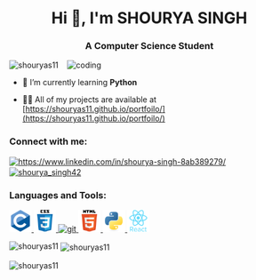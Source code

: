 <h1 align="center">Hi 👋, I'm SHOURYA SINGH</h1>
<h3 align="center">A Computer Science Student</h3>

<img align="right" alt="coding" width="400"  src="https://camo.githubusercontent.com/4d9f5ecceb711eec6e2018f38a5677dc657c9738d4a65ba3b928c41c0a45b439/68747470733a2f2f6d69726f2e6d656469756d2e636f6d2f6d61782f313336302f302a37513379765349765f7430696f4a2d5a2e676966">

<p align="left"> <img src="https://komarev.com/ghpvc/?username=shouryas11&label=Profile%20views&color=0e75b6&style=flat" alt="shouryas11" /> </p>

- 🌱 I’m currently learning **Python**

- 👨‍💻 All of my projects are available at [https://shouryas11.github.io/portfoilo/](https://shouryas11.github.io/portfoilo/)

<h3 align="left">Connect with me:</h3>
<p align="left">
<a href="https://linkedin.com/in/https://www.linkedin.com/in/shourya-singh-8ab389279/" target="blank"><img align="center" src="https://raw.githubusercontent.com/rahuldkjain/github-profile-readme-generator/master/src/images/icons/Social/linked-in-alt.svg" alt="https://www.linkedin.com/in/shourya-singh-8ab389279/" height="30" width="40" /></a>
<a href="https://instagram.com/shourya_singh42" target="blank"><img align="center" src="https://raw.githubusercontent.com/rahuldkjain/github-profile-readme-generator/master/src/images/icons/Social/instagram.svg" alt="shourya_singh42" height="30" width="40" /></a>
</p>

<h3 align="left">Languages and Tools:</h3>
<p align="left"> <a href="https://www.cprogramming.com/" target="_blank" rel="noreferrer"> <img src="https://raw.githubusercontent.com/devicons/devicon/master/icons/c/c-original.svg" alt="c" width="40" height="40"/> </a> <a href="https://www.w3schools.com/css/" target="_blank" rel="noreferrer"> <img src="https://raw.githubusercontent.com/devicons/devicon/master/icons/css3/css3-original-wordmark.svg" alt="css3" width="40" height="40"/> </a> <a href="https://git-scm.com/" target="_blank" rel="noreferrer"> <img src="https://www.vectorlogo.zone/logos/git-scm/git-scm-icon.svg" alt="git" width="40" height="40"/> </a> <a href="https://www.w3.org/html/" target="_blank" rel="noreferrer"> <img src="https://raw.githubusercontent.com/devicons/devicon/master/icons/html5/html5-original-wordmark.svg" alt="html5" width="40" height="40"/> </a> <a href="https://www.python.org" target="_blank" rel="noreferrer"> <img src="https://raw.githubusercontent.com/devicons/devicon/master/icons/python/python-original.svg" alt="python" width="40" height="40"/> </a> <a href="https://reactjs.org/" target="_blank" rel="noreferrer"> <img src="https://raw.githubusercontent.com/devicons/devicon/master/icons/react/react-original-wordmark.svg" alt="react" width="40" height="40"/> </a> </p>

<p><img align="left" src="https://github-readme-stats.vercel.app/api/top-langs?username=shouryas11&show_icons=true&locale=en&layout=compact" alt="shouryas11" /></p>

<p>&nbsp;<img align="center" src="https://github-readme-stats.vercel.app/api?username=shouryas11&show_icons=true&locale=en" alt="shouryas11" /></p>

<p><img align="center" src="https://github-readme-streak-stats.herokuapp.com/?user=shouryas11&" alt="shouryas11" /></p>
